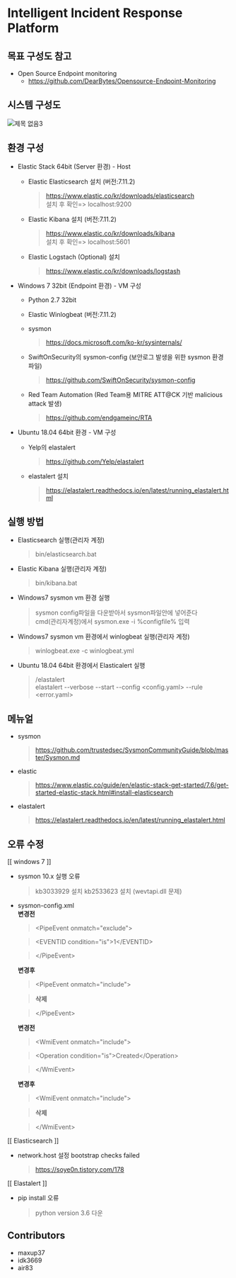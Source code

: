 # Intelligent Incident Response Platform

##  목표 구성도 참고 
* Open Source Endpoint monitoring 
  - https://github.com/DearBytes/Opensource-Endpoint-Monitoring
  
##  시스템 구성도 

![제목 없음3](https://user-images.githubusercontent.com/74276139/116993319-485cf400-ad12-11eb-9823-eca9bafe4f15.jpg)

##  환경 구성    
* Elastic Stack 64bit (Server 환경) - Host
  - Elastic Elasticsearch 설치 (버전:7.11.2)
    > https://www.elastic.co/kr/downloads/elasticsearch  
    > 설치 후 확인=> localhost:9200

  - Elastic Kibana 설치 (버전:7.11.2)
    > https://www.elastic.co/kr/downloads/kibana  
    > 설치 후 확인=> localhost:5601
    
  - Elastic Logstach (Optional) 설치
    > https://www.elastic.co/kr/downloads/logstash

* Windows 7 32bit (Endpoint 환경) - VM 구성
  - Python 2.7 32bit
  - Elastic Winlogbeat (버전:7.11.2)
  - sysmon
    > https://docs.microsoft.com/ko-kr/sysinternals/
    
  - SwiftOnSecurity의 sysmon-config (보안로그 발생을 위한 sysmon 환경 파일)
    > https://github.com/SwiftOnSecurity/sysmon-config
    
  - Red Team Automation (Red Team용 MITRE ATT@CK 기반 malicious attack 발생)
    > https://github.com/endgameinc/RTA
    
* Ubuntu 18.04 64bit 환경 - VM 구성
  - Yelp의 elastalert
    > https://github.com/Yelp/elastalert

  - elastalert 설치
    > https://elastalert.readthedocs.io/en/latest/running_elastalert.html

##  실행 방법
* Elasticsearch 실행(관리자 계정)
  > bin/elasticsearch.bat

* Elastic Kibana 실행(관리자 계정)
  > bin/kibana.bat

* Windows7 sysmon vm 환경 실행
  > sysmon config파일을 다운받아서 sysmon파일안에 넣어준다  
  > cmd(관리자계정)에서 sysmon.exe -i %configfile% 입력

* Windows7 sysmon vm 환경에서 winlogbeat 실행(관리자 계정)
  > winlogbeat.exe -c winlogbeat.yml

* Ubuntu 18.04 64bit 환경에서 Elasticalert 실행
  >/elastalert  
  >elastalert --verbose --start  --config <config.yaml> --rule <error.yaml>
 
## 메뉴얼 

* sysmon
  > https://github.com/trustedsec/SysmonCommunityGuide/blob/master/Sysmon.md

* elastic
  > https://www.elastic.co/guide/en/elastic-stack-get-started/7.6/get-started-elastic-stack.html#install-elasticsearch

* elastalert
  > https://elastalert.readthedocs.io/en/latest/running_elastalert.html
  
 ## 오류 수정 
 [[ windows 7 ]]
 * sysmon 10.x 실행 오류
   > kb3033929 설치
   > kb2533623 설치 (wevtapi.dll 문제)

* sysmon-config.xml  
  **변경전** 
     
    > \<PipeEvent onmatch="exclude"\>
	
    > \<EVENTID condition="is"\>1\</EVENTID\> 
     
    > \<\/PipeEvent\>
          
  **변경후**   
   
    > \<PipeEvent onmatch="include"\>
			
    >**삭제**
	
    > \</PipeEvent\>
          
  **변경전**
   
    > \<WmiEvent onmatch="include"\>
		
    >    \<Operation condition="is">Created</Operation\> 
            
    > \</WmiEvent\>
           
  **변경후**     
   
    > \<WmiEvent onmatch="include"\>
	
    > **삭제** 
	
    > \</WmiEvent\>
        
[[ Elasticsearch ]] 
* network.host 설정 bootstrap checks failed
  > https://soye0n.tistory.com/178

[[ Elastalert ]]
* pip install 오류
  > python version 3.6 다운
  
## Contributors
* maxup37
* idk3669
* air83
